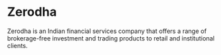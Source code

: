 # Zerodha
Zerodha is an Indian financial services company that offers a range of brokerage-free investment and trading products to retail and institutional clients.
